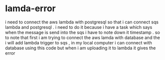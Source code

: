 # lamda-error
i need to connect the aws lambda with postgresql so that i can connect sqs lambda and postgresql . i need to do it because i have a task which says when the message is send into the sqs i have to note down it timestamp . so to note that first i am trying to connect the aws lamda with database and the i will add lambda trigger to sqs , in my local computer i can connect with database using this code but when i am uploading it to lambda it gives the error 
